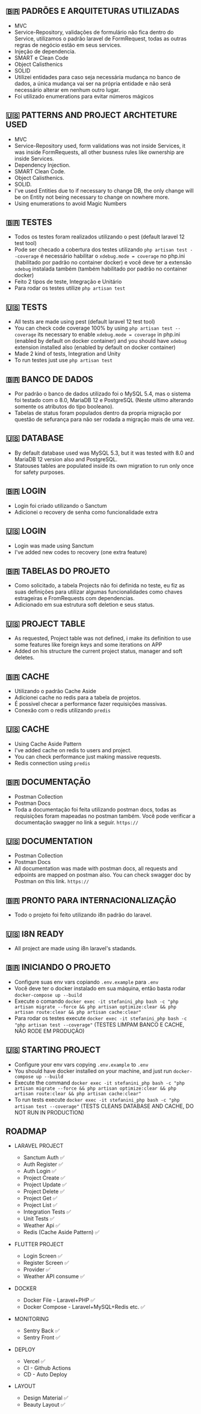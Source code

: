 ## 🇧🇷 PADRÕES E ARQUITETURAS UTILIZADAS

- MVC
- Service-Repository, validações de formulário não fica dentro do Service, utilizamos o padrão laravel de FormRequest, todas as outras regras de negócio estão em seus services.
- Injeção de dependencia.
- SMART e Clean Code
- Object Calisthenics
- SOLID
- Utilizei entidades para caso seja necessária mudança no banco de dados, a única mudança vai ser na própria entidade e não será necessário alterar em nenhum outro lugar.
- Foi utilizado enumerations para evitar números mágicos

## 🇺🇸 PATTERNS AND PROJECT ARCHTETURE USED

- MVC
- Service-Repository used, form validations was not inside Services, it was inside FormRequests, all other busness rules like ownership are inside Services.
- Dependency Injection.
- SMART Clean Code.
- Object Calisthenics.
- SOLID.
- I've used Entities due to if necessary to change DB, the only change will be on Entity not being necessary to change on nowhere more.
- Using enumerations to avoid Magic Numbers

## 🇧🇷 TESTES

- Todos os testes foram realizados utilizando o pest (default laravel 12 test tool)
- Pode ser checado a cobertura dos testes utilizando `php artisan test --coverage` é necessário habilitar o `xdebug.mode = coverage` no php.ini (habilitado por padrão no container docker) e você deve ter a extensão `xdebug` instalada também (também habilitado por padrão no container docker)
- Feito 2 tipos de teste, Integração e Unitário
- Para rodar os testes utilize `php artisan test`

## 🇺🇸 TESTS

- All tests are made using pest (default laravel 12 test tool)
- You can check code coverage 100% by using `php artisan test --coverage` its necessary to enable `xdebug.mode = coverage` in php.ini (enabled by default on docker container) and you should have `xdebug` extension installed also (enabled by default on docker container)
- Made 2 kind of tests, Integration and Unity
- To run testes just use `php artisan test`

## 🇧🇷 BANCO DE DADOS

- Por padrão o banco de dados utilizado foi o MySQL 5.4, mas o sistema foi testado com o 8.0, MariaDB 12 e PostgreSQL (Neste ultimo alterando somente os atributos do tipo booleano).
- Tabelas de status foram populados dentro da propria migração por questão de sefurança para não ser rodada a migração mais de uma vez.

## 🇺🇸 DATABASE

- By default database used was MySQL 5.3, but it was tested with 8.0 and MariaDB 12 version also and PostgreSQL.
- Statouses tables are populated inside its own migration to run only once for safety purposes.

## 🇧🇷 LOGIN

- Login foi criado utilizando o Sanctum
- Adicionei o recovery de senha como funcionalidade extra

## 🇺🇸 LOGIN

- Login was made using Sanctum
- I've added new codes to recovery (one extra feature)

## 🇧🇷 TABELAS DO PROJETO

- Como solicitado, a tabela Projects não foi definida no teste, eu fiz as suas definições para utilizar algumas funcionalidades como chaves estrageiras e FromRequests com dependencias.
- Adicionado em sua estrutura soft deletion e seus status.

## 🇺🇸 PROJECT TABLE

- As requested, Project table was not defined, i make its definition to use some features like foreign keys and some iterations on APP
- Added on his structure the current project status, manager and soft deletes.

## 🇧🇷 CACHE

- Utilizando o padrão Cache Aside
- Adicionei cache no redis para a tabela de projetos.
- É possivel checar a performance fazer requisições massivas.
- Conexão com o redis utilizando `predis`

## 🇺🇸 CACHE

- Using Cache Aside Pattern
- I've added cache on redis to users and project.
- You can check performance just making massive requests.
- Redis connection using `predis`

## 🇧🇷 DOCUMENTAÇÃO 

- Postman Collection
- Postman Docs
- Toda a documentação foi feita utilizando postman docs, todas as requisições foram mapeadas no postman também. Você pode verificar a documentação swagger no link a seguir. `https://`

## 🇺🇸 DOCUMENTATION 

- Postman Collection
- Postman Docs
- All documentation was made with postman docs, all requests and edpoints are mapped on postman also. You can check swagger doc by Postman on this link. `https://`

## 🇧🇷 PRONTO PARA INTERNACIONALIZAÇÃO

- Todo o projeto foi feito utilizando i8n padrão do laravel.

## 🇺🇸 I8N READY

- All project are made using i8n laravel's stadands.

## 🇧🇷 INICIANDO O PROJETO

- Configure suas env vars copiando `.env.example` para `.env` 
- Você deve ter o docker instalado em sua máquina, então basta rodar `docker-compose up --build`
- Execute o comando `docker exec -it stefanini_php bash -c "php artisan migrate --force && php artisan optimize:clear && php artisan route:clear && php artisan cache:clear"`
- Para rodar os testes execute `docker exec -it stefanini_php bash -c "php artisan test --coverage"` (TESTES LIMPAM BANCO E CACHE, NÃO RODE EM PRODUÇÃO)

## 🇺🇸 STARTING PROJECT

- Configure your env vars copying `.env.example` to `.env` 
- You should have docker installed on your machine, and just run `docker-compose up --build`
- Execute the command `docker exec -it stefanini_php bash -c "php artisan migrate --force && php artisan optimize:clear && php artisan route:clear && php artisan cache:clear"`
- To run tests execute `docker exec -it stefanini_php bash -c "php artisan test --coverage"` (TESTS CLEANS DATABASE AND CACHE, DO NOT RUN IN PRODUCTION)

## ROADMAP
- LARAVEL PROJECT
    - Sanctum Auth ✅
    - Auth Register ✅
    - Auth Login ✅
    - Project Create ✅
    - Project Update ✅
    - Project Delete ✅
    - Project Get ✅
    - Project List ✅
    - Integration Tests ✅
    - Unit Tests ✅
    - Weather Api ✅
    - Redis (Cache Aside Pattern) ✅

- FLUTTER PROJECT
    - Login Screen ✅
    - Register Screen ✅
    - Provider ✅
    - Weather API consume ✅

- DOCKER
    - Docker File - Laravel+PHP ✅
    - Docker Compose - Laravel+MySQL+Redis etc. ✅

- MONITORING
    - Sentry Back ✅
    - Sentry Front ✅

- DEPLOY
    - Vercel ✅
    - CI - Github Actions 
    - CD - Auto Deploy

- LAYOUT
    - Design Material ✅
    - Beauty Layout ✅
